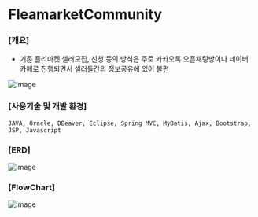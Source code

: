 # FleamarketCommunity

### [개요]
  - 기존 플리마켓 셀러모집, 신청 등의 방식은 주로 카카오톡 오픈채팅방이나 네이버 카페로 진행되면서 셀러들간의 정보공유에 있어 불편
 

![image](https://user-images.githubusercontent.com/114139279/236097447-f95e2cdc-71ae-480d-9666-30e600ea9b9a.png)


### [사용기술 및 개발 환경]
```
JAVA, Oracle, DBeaver, Eclipse, Spring MVC, MyBatis, Ajax, Bootstrap, JSP, Javascript
```

### [ERD]
![image](https://user-images.githubusercontent.com/114139279/236098480-0aff42ef-61bc-4168-98a4-59546d2cd131.png)


### [FlowChart]
![image](https://user-images.githubusercontent.com/114139279/236095707-92b4137c-6da2-4b98-a22e-75be6a85adf2.png)
